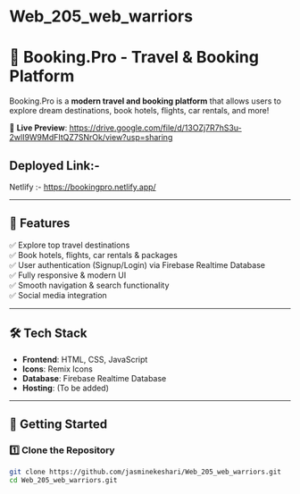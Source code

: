 # Web_205_web_warriors
# 🏨 Booking.Pro - Travel & Booking Platform

Booking.Pro is a **modern travel and booking platform** that allows users to explore dream destinations, book hotels, flights, car rentals, and more!  

🚀 **Live Preview**: https://drive.google.com/file/d/13OZj7R7hS3u-2wlI9W9MdFItQZ7SNrOk/view?usp=sharing
  


## Deployed Link:-
Netlify :- https://bookingpro.netlify.app/

---

## 📌 **Features**
✅ Explore top travel destinations  
✅ Book hotels, flights, car rentals & packages  
✅ User authentication (Signup/Login) via Firebase Realtime Database  
✅ Fully responsive & modern UI  
✅ Smooth navigation & search functionality  
✅ Social media integration  

---

## 🛠️ **Tech Stack**
- **Frontend**: HTML, CSS, JavaScript  
- **Icons**: Remix Icons  
- **Database**: Firebase Realtime Database  
- **Hosting**: (To be added)  

---

## 🚀 **Getting Started**
### **1️⃣ Clone the Repository**
```sh
git clone https://github.com/jasminekeshari/Web_205_web_warriors.git
cd Web_205_web_warriors.git


